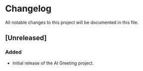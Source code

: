 # Changelog

All notable changes to this project will be documented in this file.

## [Unreleased]

### Added
- Initial release of the AI Greeting project.
